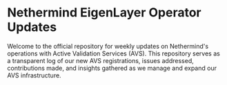 # Nethermind EigenLayer Operator Updates

Welcome to the official repository for weekly updates on Nethermind's operations with Active Validation Services (AVS). This repository serves as a transparent log of our new AVS registrations, issues addressed, contributions made, and insights gathered as we manage and expand our AVS infrastructure.